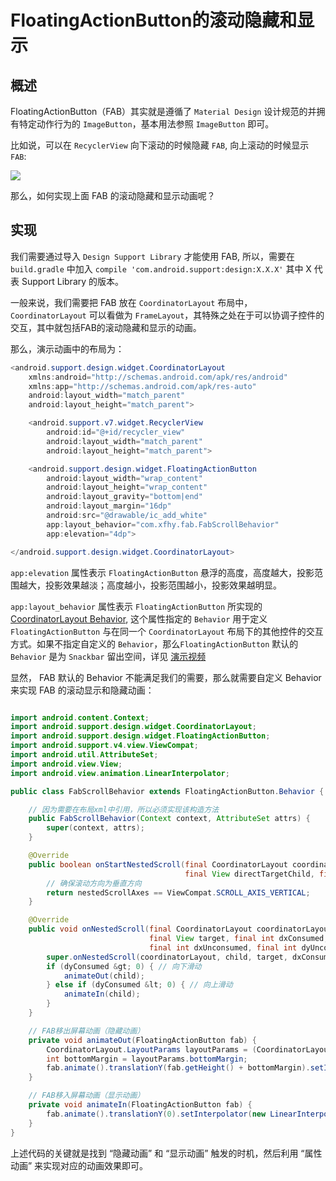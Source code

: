
        
# FloatingActionButton的滚动隐藏和显示


## 概述

FloatingActionButton（FAB）其实就是遵循了 `Material Design` 设计规范的并拥有特定动作行为的 `ImageButton`，基本用法参照 `ImageButton` 即可。

比如说，可以在 `RecyclerView` 向下滚动的时候隐藏 `FAB`, 向上滚动的时候显示 `FAB`:<br>


![](https://upload-images.jianshu.io/upload_images/448665-e1519fa4b969dc4f.gif?imageMogr2/auto-orient/strip%7CimageView2/2/w/319/format/webp)

那么，如何实现上面 FAB 的滚动隐藏和显示动画呢？

## 实现

我们需要通过导入 `Design Support Library` 才能使用 FAB, 所以，需要在 `build.gradle` 中加入 `compile 'com.android.support:design:X.X.X'` 其中 X 代表 Support Library 的版本。

一般来说，我们需要把 FAB 放在 `CoordinatorLayout` 布局中， `CoordinatorLayout` 可以看做为 `FrameLayout`，其特殊之处在于可以协调子控件的交互，其中就包括FAB的滚动隐藏和显示的动画。

那么，演示动画中的布局为：

```java
<android.support.design.widget.CoordinatorLayout
    xmlns:android="http://schemas.android.com/apk/res/android"
    xmlns:app="http://schemas.android.com/apk/res-auto"
    android:layout_width="match_parent"
    android:layout_height="match_parent">

    <android.support.v7.widget.RecyclerView
        android:id="@+id/recycler_view"
        android:layout_width="match_parent"
        android:layout_height="match_parent">

    <android.support.design.widget.FloatingActionButton
        android:layout_width="wrap_content"
        android:layout_height="wrap_content"
        android:layout_gravity="bottom|end"
        android:layout_margin="16dp"
        android:src="@drawable/ic_add_white"
        app:layout_behavior="com.xfhy.fab.FabScrollBehavior"
        app:elevation="4dp">

</android.support.design.widget.CoordinatorLayout>

```

`app:elevation` 属性表示 `FloatingActionButton` 悬浮的高度，高度越大，投影范围越大，投影效果越淡；高度越小，投影范围越小，投影效果越明显。

`app:layout_behavior` 属性表示 `FloatingActionButton` 所实现的 [CoordinatorLayout Behavior](https://link.jianshu.com?t=https://developer.android.com/reference/android/support/design/widget/CoordinatorLayout.Behavior.html), 这个属性指定的 `Behavior` 用于定义 `FloatingActionButton` 与在同一个 `CoordinatorLayout` 布局下的其他控件的交互方式。如果不指定自定义的 `Behavior`，那么`FloatingActionButton` 默认的 `Behavior` 是为 `Snackbar` 留出空间，详见 [演示视频](https://link.jianshu.com?t=http://omx3hkcsx.bkt.clouddn.com/static/media/fab_default_behavior.webm)

显然， FAB 默认的 Behavior 不能满足我们的需要，那么就需要自定义 Behavior 来实现 FAB 的滚动显示和隐藏动画：

```java

import android.content.Context;
import android.support.design.widget.CoordinatorLayout;
import android.support.design.widget.FloatingActionButton;
import android.support.v4.view.ViewCompat;
import android.util.AttributeSet;
import android.view.View;
import android.view.animation.LinearInterpolator;

public class FabScrollBehavior extends FloatingActionButton.Behavior {

    // 因为需要在布局xml中引用，所以必须实现该构造方法
    public FabScrollBehavior(Context context, AttributeSet attrs) {
        super(context, attrs);
    }

    @Override
    public boolean onStartNestedScroll(final CoordinatorLayout coordinatorLayout, final FloatingActionButton child,
                                       final View directTargetChild, final View target, final int nestedScrollAxes) {
        // 确保滚动方向为垂直方向
        return nestedScrollAxes == ViewCompat.SCROLL_AXIS_VERTICAL;
    }

    @Override
    public void onNestedScroll(final CoordinatorLayout coordinatorLayout, final FloatingActionButton child,
                               final View target, final int dxConsumed, final int dyConsumed,
                               final int dxUnconsumed, final int dyUnconsumed) {
        super.onNestedScroll(coordinatorLayout, child, target, dxConsumed, dyConsumed, dxUnconsumed, dyUnconsumed);
        if (dyConsumed &gt; 0) { // 向下滑动
            animateOut(child);
        } else if (dyConsumed &lt; 0) { // 向上滑动
            animateIn(child);
        }
    }

    // FAB移出屏幕动画（隐藏动画）
    private void animateOut(FloatingActionButton fab) {
        CoordinatorLayout.LayoutParams layoutParams = (CoordinatorLayout.LayoutParams) fab.getLayoutParams();
        int bottomMargin = layoutParams.bottomMargin;
        fab.animate().translationY(fab.getHeight() + bottomMargin).setInterpolator(new LinearInterpolator()).start();
    }

    // FAB移入屏幕动画（显示动画）
    private void animateIn(FloatingActionButton fab) {
        fab.animate().translationY(0).setInterpolator(new LinearInterpolator()).start();
    }
}

```

上述代码的关键就是找到 “隐藏动画” 和 “显示动画” 触发的时机，然后利用 “属性动画” 来实现对应的动画效果即可。
